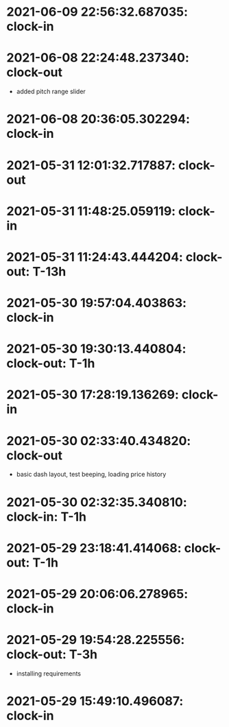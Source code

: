 
# 2021-06-09 22:56:32.687035: clock-in

# 2021-06-08 22:24:48.237340: clock-out

* added pitch range slider

# 2021-06-08 20:36:05.302294: clock-in

# 2021-05-31 12:01:32.717887: clock-out


# 2021-05-31 11:48:25.059119: clock-in

# 2021-05-31 11:24:43.444204: clock-out: T-13h 


# 2021-05-30 19:57:04.403863: clock-in

# 2021-05-30 19:30:13.440804: clock-out: T-1h 


# 2021-05-30 17:28:19.136269: clock-in

# 2021-05-30 02:33:40.434820: clock-out

* basic dash layout, test beeping, loading price history

# 2021-05-30 02:32:35.340810: clock-in: T-1h 

# 2021-05-29 23:18:41.414068: clock-out: T-1h 


# 2021-05-29 20:06:06.278965: clock-in

# 2021-05-29 19:54:28.225556: clock-out: T-3h 

* installing requirements


# 2021-05-29 15:49:10.496087: clock-in

